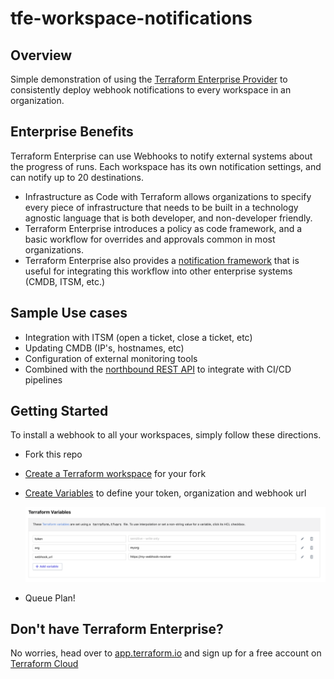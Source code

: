 # tfe-workspace-notifications

## Overview

Simple demonstration of using the [Terraform Enterprise Provider](https://www.terraform.io/docs/providers/tfe/index.html) to consistently deploy webhook notifications to every workspace in an organization.
## Enterprise Benefits

Terraform Enterprise can use Webhooks to notify external systems about the progress of runs. Each workspace has its own notification settings, and can notify up to 20 destinations.

* Infrastructure as Code with Terraform allows organizations to specify every piece of infrastructure
that needs to be built in a technology agnostic language that is both developer, and non-developer
friendly.  
* Terraform Enterprise introduces a policy as code framework, and a basic workflow for
overrides and approvals common in most organizations.
* Terraform Enterprise also provides a [notification framework](https://www.terraform.io/docs/cloud/workspaces/notifications.html) that
is useful for integrating this workflow into other enterprise systems (CMDB, ITSM, etc.)




## Sample Use cases

* Integration with ITSM (open a ticket, close a ticket, etc)
* Updating CMDB (IP's, hostnames, etc)
* Configuration of external monitoring tools
* Combined with the [northbound REST API](https://www.terraform.io/docs/cloud/api/index.html) to integrate with CI/CD pipelines


## Getting Started

To install a webhook to all your workspaces, simply follow these directions.


* Fork this repo  
* [Create a Terraform workspace](https://www.terraform.io/docs/cloud/workspaces/creating.html) for your fork
* [Create Variables](https://www.terraform.io/docs/cloud/workspaces/variables.html) to define your token, organization and webhook url

  ![variables screenshot](./assets/variables.png)

* Queue Plan!


## Don't have Terraform Enterprise?

No worries, head over to [app.terraform.io](https://app.terraform.io/signup) and sign up for a free account on [Terraform Cloud](https://www.terraform.io/docs/cloud/index.html)
